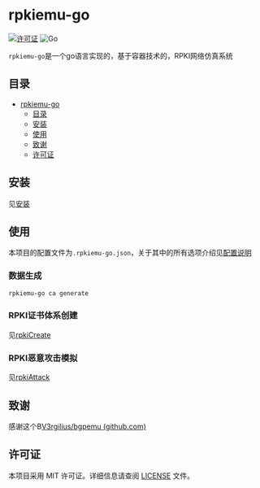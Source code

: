 # rpkiemu-go

[![许可证](https://img.shields.io/badge/License-MIT-blue.svg)](LICENSE) ![Go](https://img.shields.io/badge/Language-go-blue)

`rpkiemu-go`是一个go语言实现的，基于容器技术的，RPKI网络仿真系统

## 目录
- [rpkiemu-go](#rpkiemu-go)
  - [目录](#目录)
  - [安装](#安装)
  - [使用](#使用)
  - [致谢](#致谢)
  - [许可证](#许可证)

## 安装
见[安装](docs/install/install.md)

## 使用
本项目的配置文件为`.rpkiemu-go.json`，关于其中的所有选项介绍见[配置说明](docs/manual/configDoc.md)

### 数据生成

```bash
rpkiemu-go ca generate 
```

### RPKI证书体系创建
见[rpkiCreate](docs/manual/rpkiCreate.md)

### RPKI恶意攻击模拟
见[rpkiAttack](docs/manual/rpkiAttack.md)
## 致谢
感谢这个B[V3rgilius/bgpemu (github.com)](https://github.com/V3rgilius/bgpemu)

## 许可证
本项目采用 MIT 许可证。详细信息请查阅 [LICENSE](LICENSE) 文件。
